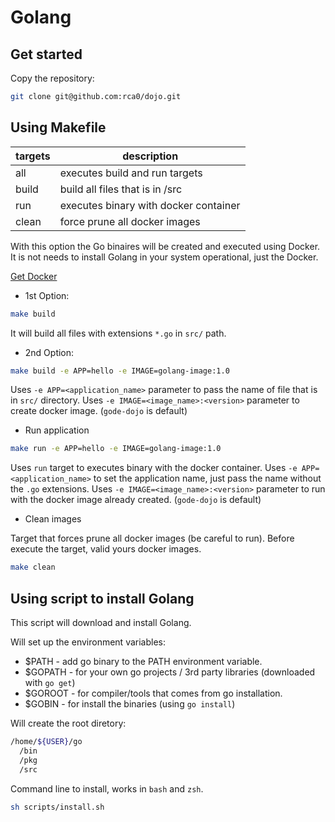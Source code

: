 # Golang

## Get started 

Copy the repository:

```bash
git clone git@github.com:rca0/dojo.git
```

## Using Makefile

targets | description
--- | ---
all | executes build and run targets
build | build all files that is in /src
run | executes binary with docker container
clean | force prune all docker images 

With this option the Go binaires will be created and executed using Docker.
It is not needs to install Golang in your system operational, just the Docker.

[Get Docker](https://www.docker.com/get-docker)

* 1st Option:

```bash
make build
```

It will build all files with extensions `*.go` in `src/` path.

* 2nd Option:

```bash
make build -e APP=hello -e IMAGE=golang-image:1.0
```

Uses `-e APP=<application_name>` parameter to pass the name of file that is in `src/` directory.
Uses `-e IMAGE=<image_name>:<version>` parameter to create docker image. (`gode-dojo` is default)

* Run application

```bash
make run -e APP=hello -e IMAGE=golang-image:1.0
```

Uses `run` target to executes binary with the docker container.
Uses `-e APP=<application_name>` to set the application name, just pass the name without the `.go` extensions.
Uses `-e IMAGE=<image_name>:<version>` parameter to run with the docker image already created. (`gode-dojo` is default)

* Clean images

Target that forces prune all docker images (be careful to run).
Before execute the target, valid yours docker images.

```bash
make clean
```

## Using script to install Golang

This script will download and install Golang.

Will set up the environment variables:

* $PATH - add go binary to the PATH environment variable.
* $GOPATH - for your own go projects / 3rd party libraries (downloaded with `go get`)
* $GOROOT - for compiler/tools that comes from go installation. 
* $GOBIN - for install the binaries (using `go install`)

Will create the root diretory:

```bash
/home/${USER}/go
  /bin
  /pkg
  /src
```

Command line to install, works in `bash` and `zsh`.

```bash
sh scripts/install.sh
```
